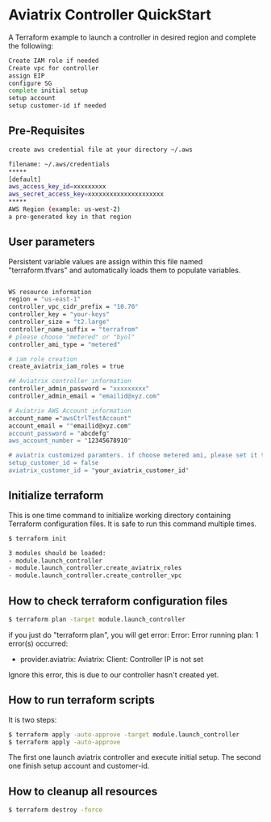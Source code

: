 # Aviatrix Controller QuickStart
A Terraform example to launch a controller in desired region and complete  the following:

```sh
Create IAM role if needed
Create vpc for controller
assign EIP
configure SG
complete initial setup
setup account
setup customer-id if needed
```

Pre-Requisites 
--------------
```sh
create aws credential file at your directory ~/.aws

filename: ~/.aws/credentials
*****
[default]
aws_access_key_id=xxxxxxxxx
aws_secret_access_key=xxxxxxxxxxxxxxxxxxxxx
*****
AWS Region (example: us-west-2)
a pre-generated key in that region
```

User parameters
---------------

 Persistent variable values are assign within this file named "terraform.tfvars" and automatically loads them to populate variables. 
```sh

WS resource information
region = "us-east-1"
controller_vpc_cidr_prefix = "10.70"
controller_key = "your-keys"
controller_size = "t2.large"
controller_name_suffix = "terrafrom"
# please choose "metered" or "byol"
controller_ami_type = "metered"

# iam role creation
create_aviatrix_iam_roles = true

## Aviatrix controller information
controller_admin_password = "xxxxxxxxx"
controller_admin_email = "emailid@xyz.com"

# Aviatrix AWS Account information
account_name ="awsCtrlTestAccount"
account_email = ""emailid@xyz.com"
account_password = "abcdefg"
aws_account_number = "12345678910"

# aviatrix customized paramters. if choose metered ami, please set it to false
setup_customer_id = false
aviatrix_customer_id = "your_aviatrix_customer_id"

```

Initialize terraform
--------------------
 This is one time command to initialize working directory containing Terraform configuration files. It is safe to run this command multiple times. 
```sh
$ terraform init

3 modules should be loaded:
- module.launch_controller
- module.launch_controller.create_aviatrix_roles
- module.launch_controller.create_controller_vpc

```
How to check terraform configuration files
------------------------------------------
```sh
$ terraform plan -target module.launch_controller
```
if you just do "terraform plan", you will get error:
Error: Error running plan: 1 error(s) occurred:

* provider.aviatrix: Aviatrix: Client: Controller IP is not set

Ignore this error, this is due to our controller hasn't created yet.

How to run terraform scripts
----------------------------
It is two steps:

```sh
$ terraform apply -auto-approve -target module.launch_controller
$ terraform apply -auto-approve
```
The first one launch aviatrix controller and execute initial setup.
The second one finish setup account and customer-id.

How to cleanup all resources
----------------------------
```sh
$ terraform destroy -force
```
